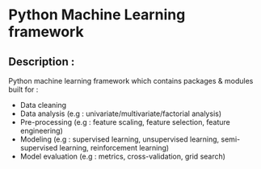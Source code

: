 # Python Machine Learning framework

## Description :

Python machine learning framework which contains packages & modules built for :
- Data cleaning
- Data analysis (e.g : univariate/multivariate/factorial analysis)
- Pre-processing (e.g : feature scaling, feature selection, feature engineering)
- Modeling (e.g : supervised learning, unsupervised learning, semi-supervised learning, reinforcement learning)
- Model evaluation (e.g : metrics, cross-validation, grid search)


